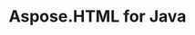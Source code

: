 ---
title: Aspose.HTML for Java
type: docs
weight: 11
url: /java/
keywords: 
description: 
is_root: true
---